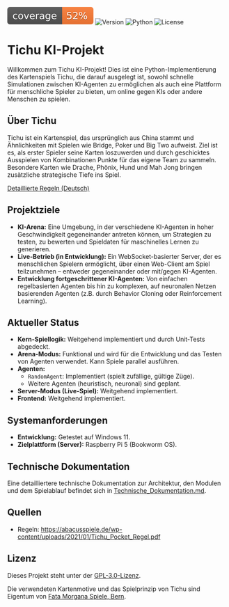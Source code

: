 ![Coverage](docs/assets/coverage.svg)
![Version](https://img.shields.io/github/v/tag/frohlfing/tichu)
![Python](https://img.shields.io/badge/python-3.11-blue)
![License](https://img.shields.io/github/license/frohlfing/tichu)
<!--
![Version](https://img.shields.io/badge/version-0.3.0-blue)
![Version](https://img.shields.io/github/v/release/frohlfing/tichu)
-->

# Tichu KI-Projekt

Willkommen zum Tichu KI-Projekt! Dies ist eine Python-Implementierung des Kartenspiels Tichu, die darauf ausgelegt ist, sowohl schnelle Simulationen zwischen KI-Agenten zu ermöglichen als auch eine Plattform für menschliche Spieler zu bieten, um online gegen KIs oder andere Menschen zu spielen.

## Über Tichu

Tichu ist ein Kartenspiel, das ursprünglich aus China stammt und Ähnlichkeiten mit Spielen wie Bridge, Poker und Big Two aufweist. Ziel ist es, als erster Spieler seine Karten loszuwerden und durch geschicktes Ausspielen von Kombinationen Punkte für das eigene Team zu sammeln. Besondere Karten wie Drache, Phönix, Hund und Mah Jong bringen zusätzliche strategische Tiefe ins Spiel.

[Detaillierte Regeln (Deutsch)](https://cardgames.wiki/de/blog/tichu-spielen-regeln-und-anleitung-einfach-erklaert)

## Projektziele

*   **KI-Arena:** Eine Umgebung, in der verschiedene KI-Agenten in hoher Geschwindigkeit gegeneinander antreten können, um Strategien zu testen, zu bewerten und Spieldaten für maschinelles Lernen zu generieren.
*   **Live-Betrieb (in Entwicklung):** Ein WebSocket-basierter Server, der es menschlichen Spielern ermöglicht, über einen Web-Client am Spiel teilzunehmen – entweder gegeneinander oder mit/gegen KI-Agenten.
*   **Entwicklung fortgeschrittener KI-Agenten:** Von einfachen regelbasierten Agenten bis hin zu komplexen, auf neuronalen Netzen basierenden Agenten (z.B. durch Behavior Cloning oder Reinforcement Learning).

## Aktueller Status

*   **Kern-Spiellogik:** Weitgehend implementiert und durch Unit-Tests abgedeckt.
*   **Arena-Modus:** Funktional und wird für die Entwicklung und das Testen von Agenten verwendet. Kann Spiele parallel ausführen.
*   **Agenten:**
    *   `RandomAgent`: Implementiert (spielt zufällige, gültige Züge).
    *   Weitere Agenten (heuristisch, neuronal) sind geplant.
*   **Server-Modus (Live-Spiel):** Weitgehend implementiert.
*   **Frontend:** Weitgehend implementiert.

## Systemanforderungen

*   **Entwicklung:** Getestet auf Windows 11.
*   **Zielplattform (Server):** Raspberry Pi 5 (Bookworm OS).

## Technische Dokumentation

Eine detailliertere technische Dokumentation zur Architektur, den Modulen und dem Spielablauf befindet sich in [Technische_Dokumentation.md](docs/Technische_Dokumentation.md).

## Quellen

- Regeln: https://abacusspiele.de/wp-content/uploads/2021/01/Tichu_Pocket_Regel.pdf

## Lizenz

Dieses Projekt steht unter der [GPL-3.0-Lizenz](LICENSE).

Die verwendeten Kartenmotive und das Spielprinzip von Tichu sind Eigentum von [Fata Morgana Spiele, Bern](https://www.fatamorgana.ch).
